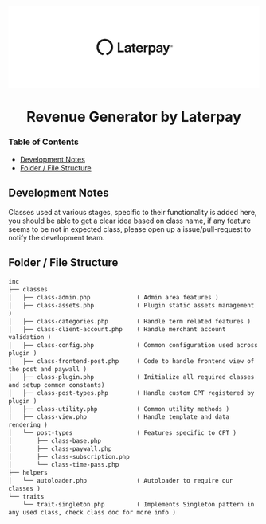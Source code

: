 <p align="center"><img src="../wporgassets/banner-772x250.png" /></p>

<h1 align="center"> Revenue Generator by Laterpay </h1>

### Table of Contents
- [Development Notes](#development-notes)
- [Folder / File Structure](#folder--file-structure)

## Development Notes

Classes used at various stages, specific to their functionality is added here, you should be able to get a clear idea based on class name, if any feature seems to be not in expected class, please open up a issue/pull-request to notify the development team.

## Folder / File Structure

```text
inc
├── classes
│   ├── class-admin.php             ( Admin area features )
│   ├── class-assets.php            ( Plugin static assets management )
│   ├── class-categories.php        ( Handle term related features )
│   ├── class-client-account.php    ( Handle merchant account validation )
│   ├── class-config.php            ( Common configuration used across plugin )
│   ├── class-frontend-post.php     ( Code to handle frontend view of the post and paywall )
│   ├── class-plugin.php            ( Initialize all required classes and setup common constants)
│   ├── class-post-types.php        ( Handle custom CPT registered by plugin )
│   ├── class-utility.php           ( Common utility methods )
│   ├── class-view.php              ( Handle template and data rendering )
│   └── post-types                  ( Features specific to CPT )
│       ├── class-base.php
│       ├── class-paywall.php
│       ├── class-subscription.php
│       └── class-time-pass.php
├── helpers
│   └── autoloader.php              ( Autoloader to require our classes )
└── traits
    └── trait-singleton.php         ( Implements Singleton pattern in any used class, check class doc for more info )
```
